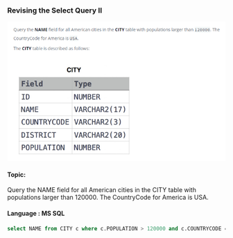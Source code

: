 
### Revising the Select Query II

<img src="../PIc/2.png" alt="solution">


#### Topic:
Query the NAME field for all American cities in the CITY table with populations larger than 120000. The CountryCode for America is USA.



#### Language : MS SQL
```sql
select NAME from CITY c where c.POPULATION > 120000 and c.COUNTRYCODE ='USA'
```
